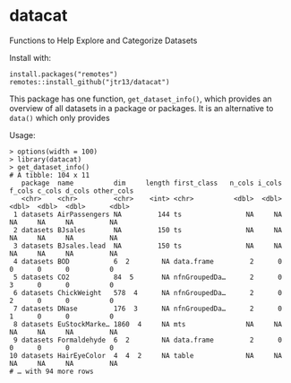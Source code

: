 # datacat
Functions to Help Explore and Categorize Datasets

Install with:
```
install.packages("remotes")
remotes::install_github("jtr13/datacat")
```

This package has one function, `get_dataset_info()`, which provides an overview of all datasets in a package or packages. It is an alternative to `data()` which only provides

Usage:

```
> options(width = 100)
> library(datacat)
> get_dataset_info()
# A tibble: 104 x 11
   package  name          dim     length first_class   n_cols i_cols f_cols c_cols d_cols other_cols
   <chr>    <chr>         <chr>    <int> <chr>          <dbl>  <dbl>  <dbl>  <dbl>  <dbl>      <dbl>
 1 datasets AirPassengers NA         144 ts                NA     NA     NA     NA     NA         NA
 2 datasets BJsales       NA         150 ts                NA     NA     NA     NA     NA         NA
 3 datasets BJsales.lead  NA         150 ts                NA     NA     NA     NA     NA         NA
 4 datasets BOD           6  2        NA data.frame         2      0      0      0      0          0
 5 datasets CO2           84  5       NA nfnGroupedDa…      2      0      3      0      0          0
 6 datasets ChickWeight   578  4      NA nfnGroupedDa…      2      0      2      0      0          0
 7 datasets DNase         176  3      NA nfnGroupedDa…      2      0      1      0      0          0
 8 datasets EuStockMarke… 1860  4     NA mts               NA     NA     NA     NA     NA         NA
 9 datasets Formaldehyde  6  2        NA data.frame         2      0      0      0      0          0
10 datasets HairEyeColor  4  4  2     NA table             NA     NA     NA     NA     NA         NA
# … with 94 more rows

